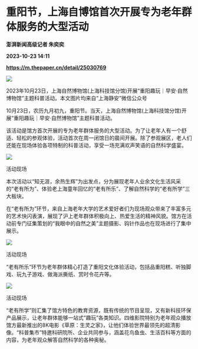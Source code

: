 # 重阳节，上海自博馆首次开展专为老年群体服务的大型活动
**澎湃新闻高级记者 朱奕奕**

**2023-10-23 14:11**

**https://m.thepaper.cn/detail/25030769**

![](https://imagecloud.thepaper.cn/thepaper/image/275/281/910.jpg)

2023年10月23日，上海自然博物馆(上海科技馆分馆)开展“重阳趣玩｜早安·自然博物馆”主题科普活动。本文图片均来自“上海静安”微信公众号

10月23日，农历九月初九，重阳节。当天，上海自然博物馆(上海科技馆分馆)开展“重阳趣玩｜早安·自然博物馆”主题科普活动。

该活动是馆方首次开展的专为老年群体服务的大型活动。为了让老年人有一个舒适、轻松的参观体验，活动首次在周一闭馆日的晨间开展。除了参观展区，老人们还能在现场体验各项特制的科普活动，享受一场充满欢声笑语的自然科学盛宴。

![](https://imagecloud.thepaper.cn/thepaper/image/275/281/914.jpg)

活动现场

本次活动以“知无涯，余热生辉”为出发点，分为展现老年人业余文化生活风采的“老有所为”、体验老上海童年回忆的“老有所乐”、了解自然科学的“老有所学”三大板块。

在“老有所为”环节，来自上海老年大学的艺术爱好者们为现场观众带来了丰富多元的艺术快闪表演，展现了沪上老年群体积极向上、热爱生活的精神风貌。馆方在活动前专门征集策划的“我眼中的自然之美”主题摄影、钩针作品也在现场进行了集中展示。

![](https://imagecloud.thepaper.cn/thepaper/image/275/281/913.jpg)

活动现场

“老有所乐”环节为老年群体精心打造了重阳文化体验活动，包括品重阳糕、听独脚戏、玩九子游戏、做海派撕纸、赏时令花卉等。

![](https://imagecloud.thepaper.cn/thepaper/image/275/281/911.jpg)

活动现场

“老有所学”则汇集了馆方特色的教育资源，既有传统的节目呈现，又有新科技环保产品展示，让老年群体能够一站式“趣玩”各类知识。四维影院特别为老年观众播放馆方最新推出的8K电影《草原：生灵之家》，让他们体验世界最领先的超清影像。“科普集市”特邀科研院所、企业共同参与，涵盖花鸟鱼虫、生活百科等方面的内容，为老年观众解答自然科学的各种奥秘。
